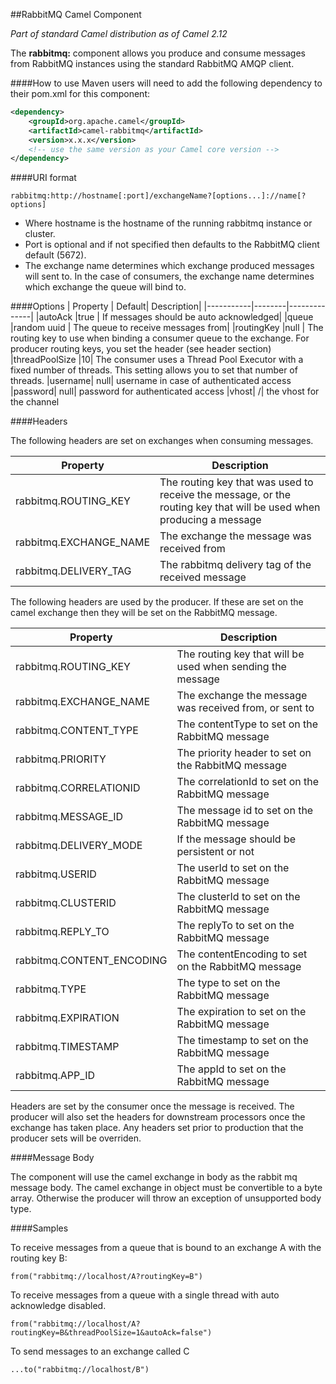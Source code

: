 ##RabbitMQ Camel Component 

*Part of standard Camel distribution as of Camel 2.12*

The **rabbitmq:** component allows you produce and consume messages from RabbitMQ instances using the standard RabbitMQ AMQP client.

####How to use
Maven users will need to add the following dependency to their pom.xml for this component:
```xml
<dependency>
    <groupId>org.apache.camel</groupId>
    <artifactId>camel-rabbitmq</artifactId>
    <version>x.x.x</version>
    <!-- use the same version as your Camel core version -->
</dependency>
```

####URI format
```
rabbitmq:http://hostname[:port]/exchangeName?[options...]://name[?options]
```

- Where hostname is the hostname of the running rabbitmq instance or cluster. 
- Port is optional and if not specified then defaults to the RabbitMQ client default (5672). 
- The exchange name determines which exchange produced messages will sent to. In the case of consumers, the exchange name determines which exchange the queue will bind to.

####Options
| Property  | Default|	 Description|
|-----------|--------|--------------|
|autoAck	|true	| If messages should be auto acknowledged|
|queue	|random uuid	| The queue to receive messages from|
|routingKey	|null	| The routing key to use when binding a consumer queue to the exchange. For producer routing keys, you set the header (see header section)
|threadPoolSize	|10|	 The consumer uses a Thread Pool Executor with a fixed number of threads. This setting allows you to set that number of threads.
|username|	null|	 username in case of authenticated access
|password|	null|	 password for authenticated access
|vhost|	/|	 the vhost for the channel


####Headers

The following headers are set on exchanges when consuming messages.

|Property	| Description |
|-----------|--------|
|rabbitmq.ROUTING_KEY	| The routing key that was used to receive the message, or the routing key that will be used when producing a message
|rabbitmq.EXCHANGE_NAME	| The exchange the message was received from
|rabbitmq.DELIVERY_TAG|	 The rabbitmq delivery tag of the received message

The following headers are used by the producer. If these are set on the camel exchange then they will be set on the RabbitMQ message.

|Property	| Description |
|-----------|--------|
|rabbitmq.ROUTING_KEY	| The routing key that will be used when sending the message
|rabbitmq.EXCHANGE_NAME	| The exchange the message was received from, or sent to
|rabbitmq.CONTENT_TYPE	| The contentType to set on the RabbitMQ message
|rabbitmq.PRIORITY	| The priority header to set on the RabbitMQ message
|rabbitmq.CORRELATIONID	| The correlationId to set on the RabbitMQ message
|rabbitmq.MESSAGE_ID	| The message id to set on the RabbitMQ message
|rabbitmq.DELIVERY_MODE	 |If the message should be persistent or not
|rabbitmq.USERID	| The userId to set on the RabbitMQ message
|rabbitmq.CLUSTERID	| The clusterId to set on the RabbitMQ message
|rabbitmq.REPLY_TO	| The replyTo to set on the RabbitMQ message
|rabbitmq.CONTENT_ENCODING	| The contentEncoding to set on the RabbitMQ message
|rabbitmq.TYPE	| The type to set on the RabbitMQ message
|rabbitmq.EXPIRATION	| The expiration to set on the RabbitMQ message
|rabbitmq.TIMESTAMP|	 The timestamp to set on the RabbitMQ message
|rabbitmq.APP_ID	| The appId to set on the RabbitMQ message

Headers are set by the consumer once the message is received. The producer will also set the headers for downstream processors once the exchange has taken place. Any headers set prior to production that the producer sets will be overriden.

####Message Body

The component will use the camel exchange in body as the rabbit mq message body. The camel exchange in object must be convertible 
to a byte array. Otherwise the producer will throw an exception of unsupported body type. 

####Samples

To receive messages from a queue that is bound to an exchange A with the routing key B:
```
from("rabbitmq://localhost/A?routingKey=B")
```

To receive messages from a queue with a single thread with auto acknowledge disabled.
```
from("rabbitmq://localhost/A?routingKey=B&threadPoolSize=1&autoAck=false")
```

To send messages to an exchange called C
```
...to("rabbitmq://localhost/B")
```
